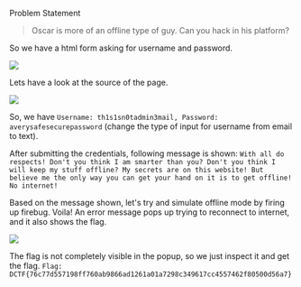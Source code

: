 Problem Statement
> Oscar is more of an offline type of guy. Can you hack in his platform?

So we have a html form asking for username and password.

![](https://ibin.co/3cITDTdXlyr7.png)

Lets have a look at the source of the page.

![](https://ibin.co/3cITVH1107lN.png)

So, we have `Username: th1s1sn0tadmin3mail, Password: averysafesecurepassword` (change the type of input for username from email to text).

After submitting the credentials, following message is shown:
`With all do respects! Don't you think I am smarter than you? Don't you think I will keep my stuff offline? My secrets are on this website! But believe me the only way you can get your hand on it is to get offline! No internet!`

Based on the message shown, let's try and simulate offline mode by firing up firebug. Voila! An error message pops up trying to reconnect to internet, and it also shows the flag.

![](https://ibin.co/w800/3cITnh6opfZV.png)

The flag is not completely visible in the popup, so we just inspect it and get the flag. `Flag: DCTF{76c77d557198ff760ab9866ad1261a01a7298c349617cc4557462f80500d56a7}`
